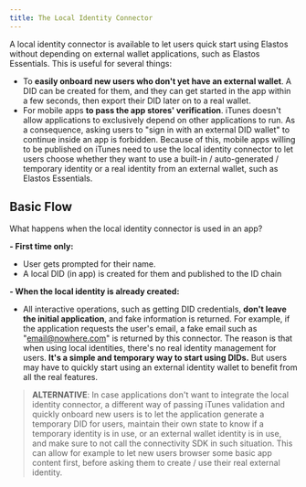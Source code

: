```yaml
---
title: The Local Identity Connector
---
```


A local identity connector is available to let users quick start using Elastos without depending on external wallet applications, such as Elastos Essentials. This is useful for several things:

- To **easily onboard new users who don't yet have an external wallet**. A DID can be created for them, and they can get started in the app within a few seconds, then export their DID later on to a real wallet.
- For mobile apps **to pass the app stores' verification**. iTunes doesn't allow applications to exclusively depend on other applications to run. As a consequence, asking users to "sign in with an external DID wallet" to continue inside an app is forbidden. Because of this, mobile apps willing to be published on iTunes need to use the local identity connector to let users choose whether they want to use a built-in / auto-generated / temporary identity or a real identity from an external wallet, such as Elastos Essentials.

## Basic Flow

What happens when the local identity connector is used in an app?

**- First time only:**

- User gets prompted for their name.
- A local DID (in app) is created for them and published to the ID chain

**- When the local identity is already created:**

- All interactive operations, such as getting DID credentials, **don't leave the initial application**, and fake information is returned. For example, if the application requests the user's email, a fake email such as "email@nowhere.com" is returned by this connector. The reason is that when using local identities, there's no real identity management for users. **It's a simple and temporary way to start using DIDs.** But users may have to quickly start using an external identity wallet to benefit from all the real features.

> **ALTERNATIVE**: In case applications don't want to integrate the local identity connector, a different way of passing iTunes validation and quickly onboard new users is to let the application generate a temporary DID for users, maintain their own state to know if a temporary identity is in use, or an external wallet identity is in use, and make sure to not call the connectivity SDK in such situation. This can allow for example to let new users browser some basic app content first, before asking them to create / use their real external identity.
